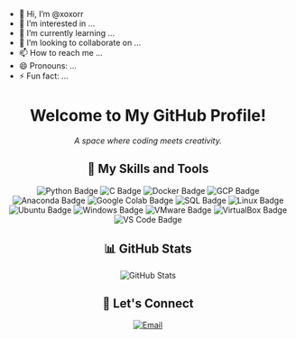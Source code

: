 - 👋 Hi, I’m @xoxorr
- 👀 I’m interested in ...
- 🌱 I’m currently learning ...
- 💞️ I’m looking to collaborate on ...
- 📫 How to reach me ...
- 😄 Pronouns: ...
- ⚡ Fun fact: ...

<!---
xoxorr/xoxorr is a ✨ special ✨ repository because its `README.md` (this file) appears on your GitHub profile.
You can click the Preview link to take a look at your changes.
--->

<h1 align="center">Welcome to My GitHub Profile!</h1>
<p align="center">
  <em>A space where coding meets creativity.</em>
</p>

<h2 align="center">🚀 My Skills and Tools</h2>

<div align="center">
  <img src="https://img.shields.io/badge/Python-3776AB?style=for-the-badge&logo=python&logoColor=white" alt="Python Badge">
  <img src="https://img.shields.io/badge/C-A8B9CC?style=for-the-badge&logo=c&logoColor=white" alt="C Badge">
  <img src="https://img.shields.io/badge/Docker-2496ED?style=for-the-badge&logo=docker&logoColor=white" alt="Docker Badge">
  <img src="https://img.shields.io/badge/GCP-4285F4?style=for-the-badge&logo=google-cloud&logoColor=white" alt="GCP Badge">
  <img src="https://img.shields.io/badge/Anaconda-44A833?style=for-the-badge&logo=anaconda&logoColor=white" alt="Anaconda Badge">
  <img src="https://img.shields.io/badge/Colab-F9AB00?style=for-the-badge&logo=google-colab&logoColor=white" alt="Google Colab Badge">
  <img src="https://img.shields.io/badge/SQL-4479A1?style=for-the-badge&logo=MySQL&logoColor=white" alt="SQL Badge">
  <img src="https://img.shields.io/badge/Linux-FCC624?style=for-the-badge&logo=linux&logoColor=black" alt="Linux Badge">
  <img src="https://img.shields.io/badge/Ubuntu-E95420?style=for-the-badge&logo=ubuntu&logoColor=white" alt="Ubuntu Badge">
  <img src="https://img.shields.io/badge/Windows-0078D6?style=for-the-badge&logo=windows&logoColor=white" alt="Windows Badge">
  <img src="https://img.shields.io/badge/VMware-607078?style=for-the-badge&logo=vmware&logoColor=white" alt="VMware Badge">
  <img src="https://img.shields.io/badge/VirtualBox-183A61?style=for-the-badge&logo=virtualbox&logoColor=white" alt="VirtualBox Badge">
  <img src="https://img.shields.io/badge/VSCode-007ACC?style=for-the-badge&logo=visual-studio-code&logoColor=white" alt="VS Code Badge">
</div>

<h2 align="center">📊 GitHub Stats</h2>

<div align="center">
  <img src="https://github-readme-stats.vercel.app/api?username=YourUsername&show_icons=true&theme=default" alt="GitHub Stats">
</div>

<h2 align="center">🔗 Let's Connect</h2>
<p align="center">
  <a href="mailto:xoxor0610@gmail.com"><img src="https://img.shields.io/badge/Email-D14836?style=for-the-badge&logo=gmail&logoColor=white" alt="Email"></a>
</p>
